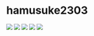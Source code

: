 # hamusuke2303

![](https://img.shields.io/badge/age-16-orange) ![](https://img.shields.io/badge/Birthday-2005%2F03%2F23-red) ![](https://img.shields.io/badge/Java-%E2%9D%A4-red) ![](https://img.shields.io/github/followers/hamusuke0323?label=Followers&style=social) ![](https://img.shields.io/twitter/follow/tw_hamusuke?label=Followers&style=social)
